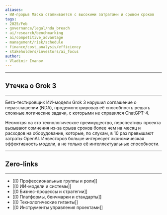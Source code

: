 ```yaml
---
aliases: 
- ИИ-прорыв Маска сталкивается с высокими затратами и срывом сроков
tags:
- 2025/Feb
- governance/legal/nda_breach
- ai/research/benchmarking
- ai/competitive_advantage
- management/risk/schedule
- finance/cost_analysis/efficiency
- stakeholders/investors/ai_focus
author:
- Vladimir Ivanov
---
```

-----
##  Утечка о Grok 3 
-----
Бета-тестировщик ИИ-модели Grok 3 нарушил соглашение о неразглашении (NDA), продемонстрировав её способность решать сложные логические задачи, с которыми не справился ChatGPT-4. 

Несмотря на это технологическое преимущество, перспективы проекта вызывают сомнения из-за срыва сроков более чем на месяц и расходов на оборудование, которые, по слухам, в 10 раз превышают затраты OpenAI. Инвесторов больше интересует экономическая эффективность модели, а не только её интеллектуальные способности.

---
## Zero-links
---
- [[0 Профессиональные группы и роли]]
- [[0 ИИ-модели и системы]]
- [[0 Бизнес-процессы и стратегии]]
- [[0 Платформы, бенчмарки и стандарты]]
- [[0 Технологические гиганты]]
- [[0 Инструменты управления проектами]]
